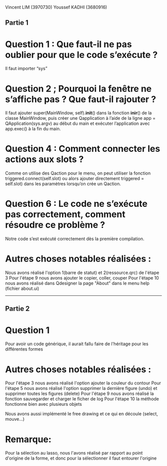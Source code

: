 Vincent LIM (3970730)
Youssef KADHI (3680916)
## Partie 1

# Question 1 : Que faut-il ne pas oublier pour que le code s’exécute ?
Il faut importer “sys”

# Question 2 ; Pourquoi la fenêtre ne s’affiche pas ? Que faut-il rajouter ?
Il faut ajouter super(MainWindow, self).__init__() dans la fonction __inir__() de la classe MainWindow, 
puis créer une Qapplication à l’aide de la ligne app = QApplication(sys.argv) au début du main et exécuter l’application avec app.exec() à la fin du main.

# Question 4 : Comment connecter les actions aux slots ?
Comme on utilise des Qaction pour le menu, on peut utiliser la fonction triggered.connect(self.slot) ou alors ajouter directement triggered = self.slot) dans les paramètres lorsqu’on crée un Qaction.

# Question 6 : Le code ne s’exécute pas correctement, comment résoudre ce problème ?
Notre code s’est exécuté correctement dès la première compilation.

# Autres choses notables réalisées :
Nous avons réalisé l'option 1(barre de statut) et 2(ressource.qrc) de l'étape 3
Pour l'étape 9 nous avons ajouter le copier, coller, couper
Pour l'étape 10 nous avons réalisé dans Qdesigner la page "About" dans le menu help (fichier about.ui)

------------------------------------------------------------------------------------------------------------------
## Partie 2

# Question 1
Pour avoir un code générique, il aurait fallu faire de l'héritage pour les différentes formes

# Autres choses notables réalisées :
Pour l'étape 3 nous avons réalisé l'option ajouter la couleur du contour
Pour l'étape 5 nous avons réalisé l'option supprimer la dernière figure (undo) et supprimer toutes les figures (delete)
Pour l'étape 9 nous avons réalisé la fonction sauvegarder et charger le ficher de log
Pour l'étape 10 la méthode fonctionne bien avec plusieurs objets

Nous avons aussi implémenté le free drawing et ce qui en découle (select, mouve...) 

# Remarque:
Pour la sélection au lasso, nous l'avons réalisé par rapport au point d'origine de la forme, et donc pour la sélectionner il faut entourer l'origine
